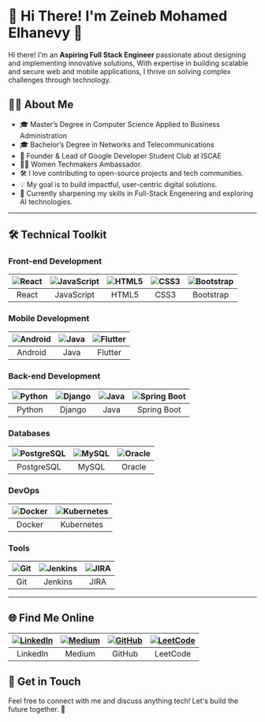 # 🌟 Hi There! I'm Zeineb Mohamed Elhanevy 🌟  

Hi there! I'm an **Aspiring Full Stack Engineer** passionate about designing and implementing innovative solutions, With expertise in building scalable and secure web and mobile applications, I thrive on solving complex challenges through technology.  

## 👩‍💻 About Me  
- 🎓 Master’s Degree in Computer Science Applied to Business Administration
- 🎓 Bachelor’s Degree in Networks and Telecommunications
- 🌟 Founder & Lead of Google Developer Student Club at ISCAE
- 👩‍💻 Women Techmakers Ambassador.  
- 🛠️ I love contributing to open-source projects and tech communities.  
- 💡 My goal is to build impactful, user-centric digital solutions.
- 🌱 Currently sharpening my skills in Full-Stack Engenering and exploring AI technologies. 

---

## 🛠️ Technical Toolkit  

### **Front-end Development**  
| ![React](https://img.icons8.com/color/48/react-native.png) | ![JavaScript](https://img.icons8.com/color/48/javascript.png) | ![HTML5](https://img.icons8.com/color/48/html-5.png) | ![CSS3](https://img.icons8.com/color/48/css3.png) | ![Bootstrap](https://img.icons8.com/color/48/bootstrap.png) |
|:---:|:---:|:---:|:---:|:---:|  
| React | JavaScript | HTML5 | CSS3 | Bootstrap |  

### **Mobile Development**  
| ![Android](https://img.icons8.com/color/48/android-os.png) | ![Java](https://img.icons8.com/color/48/java-coffee-cup-logo.png) | ![Flutter](https://img.icons8.com/color/48/flutter.png) |
|:---:|:---:|:---:|  
| Android | Java | Flutter |  

### **Back-end Development**  
| ![Python](https://img.icons8.com/color/48/python.png) | ![Django](https://img.icons8.com/color/48/django.png) | ![Java](https://img.icons8.com/color/48/java-coffee-cup-logo.png) | ![Spring Boot](https://img.icons8.com/color/48/spring-logo.png) |
|:---:|:---:|:---:|:---:|  
| Python | Django | Java | Spring Boot |  

### **Databases**  
| ![PostgreSQL](https://img.icons8.com/color/48/postgreesql.png) | ![MySQL](https://img.icons8.com/color/48/mysql-logo.png) | ![Oracle](https://img.icons8.com/color/48/oracle-logo.png) |
|:---:|:---:|:---:|  
| PostgreSQL | MySQL | Oracle |  

### **DevOps**  
| ![Docker](https://img.icons8.com/color/48/docker.png) | ![Kubernetes](https://img.icons8.com/color/48/kubernetes.png) |
|:---:|:---:|  
| Docker | Kubernetes |  

### **Tools**  
| ![Git](https://img.icons8.com/color/48/git.png) | ![Jenkins](https://img.icons8.com/color/48/jenkins.png) | ![JIRA](https://img.icons8.com/color/48/jira.png) |
|:---:|:---:|:---:|  
| Git | Jenkins | JIRA |  

---

## 🌐 Find Me Online  
| [![LinkedIn](https://img.icons8.com/color/48/linkedin.png)](https://www.linkedin.com/zeinebmohamedelhanevi) | [![Medium](https://img.icons8.com/color/48/medium-logo.png)](https://medium.com/@zeinebmohamedElhanevy) | [![GitHub](https://img.icons8.com/color/48/github.png)](https://github.com/ZeinebMohamedElhanevy) | [![LeetCode](https://img.icons8.com/?size=100&id=wDGo581Ea5Nf&format=png&color=000000)](https://leetcode.com/Zeineb_M/) |
|:---:|:---:|:---:|:---:|  
| LinkedIn | Medium | GitHub | LeetCode |



## 💬 Get in Touch  
Feel free to connect with me and discuss anything tech! Let's build the future together. 🚀  

